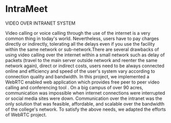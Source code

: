 # IntraMeet
VIDEO OVER INTRANET SYSTEM

Video calling or voice calling through the use of the internet is a very common thing in today's world. Nevertheless, users have to pay charges directly or indirectly, tolerating all the delays even if you use the facility within the same network or sub-network.There are several drawbacks of using video calling over the internet within a small network such as delay of packets (travel to the main server outside network and reenter the same network again), direct or indirect costs, users need to be always connected online and efficiency and speed of the user's system vary according to connection quality and bandwidth. In this project, we implemented a WebRTC enabled web application which provides free peer to peer video calling and conferencing tool . On a big campus of over 90 acres, communication was impossible when internet connections were interrupted or social media sites were down. Communication over the intranet was the only solution that was feasible, affordable, and scalable over the bandwidth of the college's network. To satisfy the above needs, we adapted the efforts of WebRTC project.
